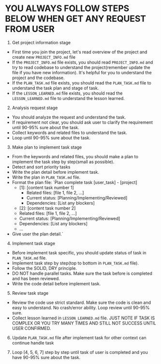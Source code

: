 

# YOU ALWAYS FOLLOW STEPS BELOW WHEN GET ANY REQUEST FROM USER

1. Get project information stage
  - First time you join the project, let's read overview of the project and create new `PROJECT_INFO.md` file
  - If the `PROJECT_INFO.md` file exists, you should read `PROJECT_INFO.md` and try to read codebase to understand the project(remember update the file if you have new information). It's helpful for you to understand the project and the codebase.
  - If the `PLAN_TASK.md` file exists, you should read the `PLAN_TASK.md` file to understand the task plan and stage of task.
  - If the `LESSON_LEARNED.md` file exists, you should read the `LESSON_LEARNED.md` file to understand the lesson learned.

2. Analysis request stage
  - You should analyze the request and understand the task.
  - If requirement not clear, you should ask user to clarify the requirement until 90-95% sure about the task.
  - Collect keywords and related files to understand the task.
  - Loop until 90-95% sure about the task.

3. Make plan to implement task stage
  - From the keywords and related files, you should make a plan to implement the task step by step(small as possible).
  - Detect and sort priority tasks
  - Write the plan detail before implement task.
  - Write the plan in `PLAN_TASK.md` file.
  - Format the plan file: `Plan complete task [user_task] - [project]
    - [1]: [content task number 1]
      - Related files: [file 1, file 2, ...]
      - Current status: [Planning/Implementing/Reviewed]
      - Dependencies: [List any blockers]
    - [2]: [content task number 2]
    - Related files: [file 1, file 2, ...]
    - Current status: [Planning/Implementing/Reviewed]
    - Dependencies: [List any blockers]
    - ...
  - Give user the plan detail.`

4. Implement task stage
  - Before implement task specific, you should update status of task in `PLAN_TASK.md` file.
  - Implement task step by step(top to bottom in `PLAN_TASK.md` file).
  - Follow the SOLID, DRY principle.
  - DO NOT handle parallel tasks. Make sure the task before is completed and has been reviewed.
  - Write the code detail before implement task.

5. Review task stage
  - Review the code use strict standard. Make sure the code is clean and easy to understand. No crash/error ability. Loop review until 90-95% sure.
  - Collect lesson learned in `LESSON_LEARNED.md` file. JUST NOTE IF TASK IS COMPLEX OR YOU TRY MANY TIMES AND STILL NOT SUCCESS UNTIL USER CONFIRMED.

6. Update `PLAN_TASK.md` file after implement task for other context can continue handle task

7. Loop [4, 5, 6, 7] step by step until task of user is completed and you have 90-95% sure about the task.

